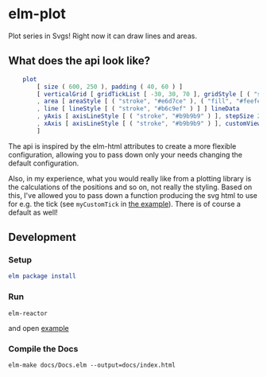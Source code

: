 # elm-plot

Plot series in Svgs! Right now it can draw lines and areas.

## What does the api look like?

```elm
	plot
        [ size ( 600, 250 ), padding ( 40, 60 ) ]
        [ verticalGrid [ gridTickList [ -30, 30, 70 ], gridStyle [ ( "stroke", "#e2e2e2" ) ] ]
        , area [ areaStyle [ ( "stroke", "#e6d7ce" ), ( "fill", "#feefe5" ) ] ] areaData
        , line [ lineStyle [ ( "stroke", "#b6c9ef" ) ] ] lineData
        , yAxis [ axisLineStyle [ ( "stroke", "#b9b9b9" ) ], stepSize 20, customViewLabel customLabelY ]
        , xAxis [ axisLineStyle [ ( "stroke", "#b9b9b9" ) ], customViewTick customTick, customViewLabel customLabelX ]
        ]
```

The api is inspired by the elm-html attributes to create a more flexible configuration, allowing you
to pass down only your needs changing the default configuration.

Also, in my experience, what you would really like from a plotting library is the calculations
of the positions and so on, not really the styling. Based on this, I've allowed you to pass down a function producing
the svg html to use for e.g. the tick (see `myCustomTick` in [the example](https://github.com/terezka/elm-plot/blob/master/examples/PlotExample.elm)). There is of course a default as well!

## Development

### Setup

```elm
elm package install
```

### Run

```
elm-reactor
```

and open [example](http://localhost:8000/examples/PlotExample.elm)

### Compile the Docs

```
elm-make docs/Docs.elm --output=docs/index.html
```
